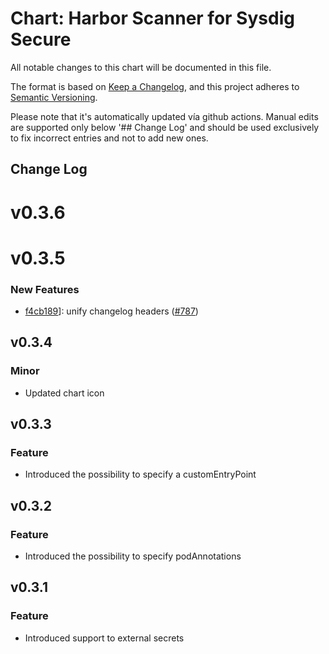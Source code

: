 # Chart: Harbor Scanner for Sysdig Secure

All notable changes to this chart will be documented in this file.

The format is based on [Keep a Changelog](https://keepachangelog.com/en/1.0.0/),
and this project adheres to [Semantic Versioning](https://semver.org/spec/v2.0.0.html).

Please note that it's automatically updated vía github actions.
Manual edits are supported only below '## Change Log' and should be used
exclusively to fix incorrect entries and not to add new ones.

## Change Log
# v0.3.6
# v0.3.5
### New Features
* [f4cb189](https://github.com/sysdiglabs/charts/commit/f4cb189afba6833fd458f99dcfcc0121f9d9dfa2)]: unify changelog headers ([#787](https://github.com/sysdiglabs/charts/issues/787))

## v0.3.4

### Minor

* Updated chart icon

## v0.3.3

### Feature

* Introduced the possibility to specify a customEntryPoint

## v0.3.2

### Feature

* Introduced the possibility to specify podAnnotations

## v0.3.1

### Feature

* Introduced support to external secrets
